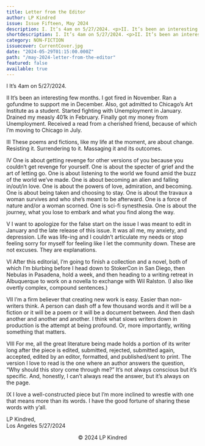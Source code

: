 ```yaml
---
title: Letter from the Editor
author: LP Kindred
issue: Issue Fifteen, May 2024
description: I. It’s 4am on 5/27/2024. <p>II. It’s been an interesting few months. I got fired in November. Ran a gofundme to support me in December. Also, got admitted to Chicago’s Art Institute as a student. Started fighting with Unemployment in January. Drained my measly 401k in February. Finally got my money from Unemployment. Received a read from a cherished friend, because of which I’m moving to Chicago in July. </p><p>III. These poems and fictions, like my life at the moment, are about change. Resisting it. Surrendering to it. Massaging it and its outcomes. </p>
shortdescription: I. It’s 4am on 5/27/2024. <p>II. It’s been an interesting few months. I got fired in November. Ran a gofundme to support me in December. Also, got admitted to Chicago’s Art Institute as a student. Started fighting with Unemployment in January. Drained my measly 401k in February. Finally got my money from Unemployment. Received a read from a cherished friend, because of which I’m moving to Chicago in July. </p><p>III. These poems and fictions, like my life at the moment, are about change. Resisting it. Surrendering to it. Massaging it and its outcomes. </p>
category: NON-FICTION
issuecover: CurrentCover.jpg
date: "2024-05-29T01:15:00.000Z"
path: "/may-2024-letter-from-the-editor"
featured: false
available: true
---
```


I	It’s 4am on 5/27/2024.

II	It’s been an interesting few months. I got fired in November. Ran a gofundme to support me in December. Also, got admitted to Chicago’s Art Institute as a student. Started fighting with Unemployment in January. Drained my measly 401k in February. Finally got my money from Unemployment. Received a read from a cherished friend, because of which I’m moving to Chicago in July. 

III	These poems and fictions, like my life at the moment, are about change. Resisting it. Surrendering to it. Massaging it and its outcomes. 

IV	One is about getting revenge for other versions of you because you couldn’t get revenge for yourself. One is about the specter of grief and the art of letting go. One is about listening to the world we found amid the buzz of the world we’ve made. One is about becoming an alien and falling in/out/in love. One is about the powers of love, admiration, and becoming. One is about being taken and choosing to stay. One is about the travaux a woman survives and who she’s meant to be afterward. One is a force of nature and/or a woman scorned. One is sci-fi synesthesia. One is about the journey, what you lose to embark and what you find along the way.

V	I want to apologize for the false start on the issue I was meant to edit in January and the late release of this issue. It was all me, my anxiety, and depression. Life was life-ing and I couldn’t articulate my needs or stop feeling sorry for myself for feeling like I let the community down. These are not excuses. They are explanations. 

VI	After this editorial, I’m going to finish a collection and a novel, both of which I’m blurbing  before I head down to StokerCon in San Diego, then Nebulas in Pasadena, hold a week, and then heading to a writing retreat in Albuquerque to work on a novella to exchange with Wil Ralston. (I also like overtly complex, compound sentences.)

VII	I’m a firm believer that creating new work is easy. Easier than non-writers think. A person can dash off a few thousand words and it will be a fiction or it will be a poem or it will be a document between. And then dash another and another and another. 
I think what slows writers down in production is the attempt at being profound. Or, more importantly, writing something that matters. 

VIII	For me, all the great literature being made holds a portion of its writer long after the piece is edited, submitted, rejected, submitted again, accepted, edited by an editor, formatted, and published/sent to print. The version I love to read is the one where an author answers the question, “Why should this story come through me?” It’s not always conscious but it’s specific. And, honestly, I can’t always read the answer, but it’s always on the page. 

IX	I love a well-constructed piece but I’m more inclined to wrestle with one that means more than its words. I have the good fortune of sharing these words with y’all. 


LP Kindred, <br />
Los Angeles 5/27/2024


<p style="text-align: center;">© 2024 LP Kindred</p>